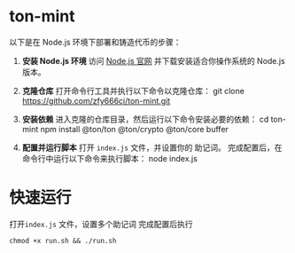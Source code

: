# ton-mint


以下是在 Node.js 环境下部署和铸造代币的步骤：

1. **安装 Node.js 环境**
   访问 [Node.js 官网](https://nodejs.org/en) 并下载安装适合你操作系统的 Node.js 版本。

2. **克隆仓库**
   打开命令行工具并执行以下命令以克隆仓库：
   git clone https://github.com/zfy666ci/ton-mint.git
3. **安装依赖**
   进入克隆的仓库目录，然后运行以下命令安装必要的依赖：
   cd ton-mint
   npm install  @ton/ton @ton/crypto @ton/core buffer

4. **配置并运行脚本**
   打开 `index.js` 文件，并设置你的 助记词。
   完成配置后，在命令行中运行以下命令来执行脚本：
   node index.js

# **快速运行**
   打开`index.js` 文件，设置多个助记词
   完成配置后执行
   ```
   chmod +x run.sh && ./run.sh
   ```
